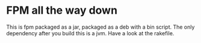 FPM all the way down
====================

This is fpm packaged as a jar, packaged as a deb with a bin script. The only dependency after you build this is a jvm. Have a look at the rakefile.
